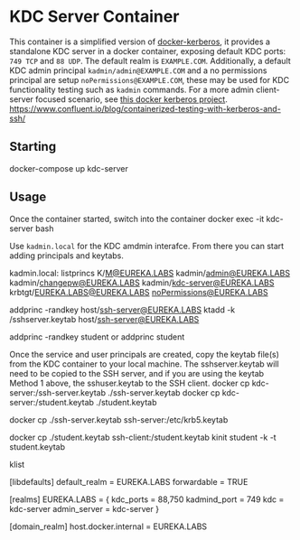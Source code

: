 # KDC Server Container
This container is a simplified version of [docker-kerberos](https://github.com/ist-dsi/docker-kerberos), it provides a standalone KDC server in a docker container, exposing default KDC ports: `749 TCP` and `88 UDP`. The default realm is `EXAMPLE.COM`. Additionally, a default KDC admin principal `kadmin/admin@EXAMPLE.COM` and a no permissions principal are setup `noPermissions@EXAMPLE.COM`, these may be used for KDC functionality testing such as `kadmin` commands. For a more admin client-server focused scenario, see [this docker kerberos project](https://github.com/ist-dsi/docker-kerberos).
https://www.confluent.io/blog/containerized-testing-with-kerberos-and-ssh/

## Starting
docker-compose up kdc-server

## Usage
Once the container started, switch into the container 
docker exec -it kdc-server bash

Use `kadmin.local` for the KDC amdmin interafce. From there you can start adding principals and keytabs. 

kadmin.local:  listprincs
K/M@EUREKA.LABS
kadmin/admin@EUREKA.LABS
kadmin/changepw@EUREKA.LABS
kadmin/kdc-server@EUREKA.LABS
krbtgt/EUREKA.LABS@EUREKA.LABS
noPermissions@EUREKA.LABS

addprinc -randkey host/ssh-server@EUREKA.LABS
ktadd -k /sshserver.keytab host/ssh-server@EUREKA.LABS

addprinc -randkey student
or
addprinc student


Once the service and user principals are created, copy the keytab file(s) from the KDC container to your local machine. The sshserver.keytab will need to be copied to the SSH server, and if you are using the keytab Method 1 above, the sshuser.keytab to the SSH client.
docker cp kdc-server:/ssh-server.keytab ./ssh-server.keytab
docker cp kdc-server:/student.keytab ./student.keytab



docker cp ./ssh-server.keytab ssh-server:/etc/krb5.keytab



docker cp ./student.keytab ssh-client:/student.keytab
kinit student -k -t student.keytab

klist

[libdefaults]
    default_realm = EUREKA.LABS
    forwardable = TRUE

[realms]
        EUREKA.LABS = {
                kdc_ports = 88,750
                kadmind_port = 749
                kdc = kdc-server
                admin_server = kdc-server
        }
        
[domain_realm]
        host.docker.internal = EUREKA.LABS



